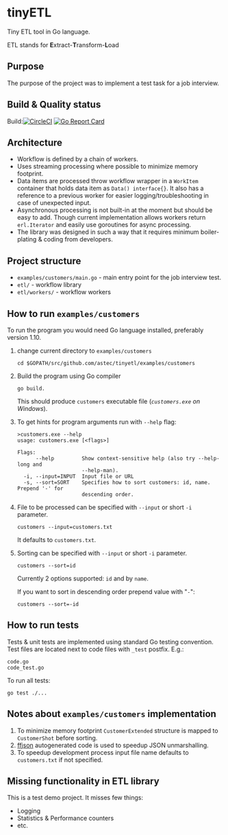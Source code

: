 # tinyETL
Tiny ETL tool in Go language.

ETL stands for <b>E</b>xtract-<b>T</b>ransform-<b>L</b>oad

## Purpose
The purpose of the project was to implement a test task for a job interview.

## Build & Quality status

Build:[![CircleCI](https://circleci.com/gh/astec/tinyetl.svg?style=svg)](https://circleci.com/gh/astec/tinyetl)
[![Go Report Card](https://goreportcard.com/badge/github.com/astec/tinyetl)](https://goreportcard.com/report/github.com/astec/tinyetl)

## Architecture

- Workflow is defined by a chain of workers.
- Uses streaming processing where possible to minimize memory footprint.
- Data items are processed throw workflow wrapper in a `WorkItem` container
that holds data item as `Data() interface{}`. It also has a reference to a previous worker
for easier logging/troubleshooting in case of unexpected input. 
- Asynchronous processing is not built-in at the moment but should be easy to add.
Though current implementation allows workers return `erl.Iterator` and easily use goroutines for async processing.  
- The library was designed in such a way that it requires minimum
  boiler-plating & coding from developers.

## Project structure
- `examples/customers/main.go` - main entry point for the job interview test.
- `etl/` - workflow library
- `etl/workers/` - workflow workers

## How to run `examples/customers`
To run the program you would need Go language installed, preferably version 1.10.
1. change current directory to `examples/customers`
    ```
    cd $GOPATH/src/github.com/astec/tinyetl/examples/customers
    ```
2. Build the program using Go compiler
    ```
    go build.
    ```
    This should produce `customers` executable file (_`customers.exe` on Windows_).
    
3. To get hints for program arguments run with `--help` flag:
    ```
    >customers.exe --help
    usage: customers.exe [<flags>]
    
    Flags:
          --help         Show context-sensitive help (also try --help-long and
                         --help-man).
      -i, --input=INPUT  Input file or URL
      -s, --sort=SORT    Specifies how to sort customers: id, name. Prepend '-' for
                         descending order.
    ```

3. File to be processed can be specified with `--input` or short `-i` parameter. 
    ```
    customers --input=customers.txt
    ```
    It defaults to `customers.txt`.

3. Sorting can be specified with `--input` or short `-i` parameter. 
    ```
    customers --sort=id
    ```
    Currently 2 options supported: `id` and by `name`.
    
    If you want to sort in descending order prepend value with "`-`":
    ```
    customers --sort=-id
    ```

## How to run tests
Tests & unit tests are implemented using standard Go testing convention.
Test files are located next to code files with `_test` postfix. E.g.:
```
code.go
code_test.go
```

To run all tests:
```
go test ./...
```
  
## Notes about `examples/customers` implementation
1. To minimize memory footprint `CustomerExtended` structure is mapped to `CustomerShot` before sorting.
2. [ffjson](https://github.com/pquerna/ffjson) autogenerated code is used to speedup JSON unmarshalling.
3. To speedup development process input file name defaults to `customers.txt` if not specified.   

## Missing functionality in ETL library
This is a test demo project. It misses few things:
- Logging
- Statistics & Performance counters
- etc. 


